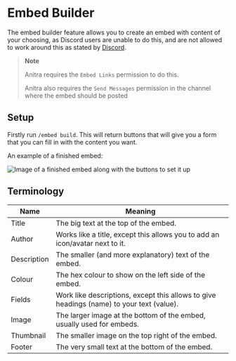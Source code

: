 # Embed Builder

The embed builder feature allows you to create an embed with content of your choosing, as Discord users are unable to do this, and are not allowed to work around this as stated by [Discord](https://support.discord.com/hc/en-us/articles/115002192352-Automated-user-accounts-self-bots-).

> **Note**
>
> Anitra requires the `Embed Links` permission to do this. 
>
> Anitra also requires the `Send Messages` permission in the channel where the embed should be posted

## Setup

Firstly run `/embed build`. This will return buttons that will give you a form that you can fill in with the content you want.

An example of a finished embed:

![Image of a finished embed along with the buttons to set it up](../assets/finished_embed_with_setup_buttons.png)

## Terminology

| Name        | Meaning                                                                                  |
| ------      | ---------------------------------------------------------------------------------------- |
| Title       | The big text at the top of the embed.                                                    |
| Author      | Works like a title, except this allows you to add an icon/avatar next to it.             |
| Description | The smaller (and more explanatory) text of the embed.                                    |
| Colour      | The hex colour to show on the left side of the embed.                                    |
| Fields      | Work like descriptions, except this allows to give headings (name) to your text (value). |
| Image       | The larger image at the bottom of the embed, usually used for embeds.                    |
| Thumbnail   | The smaller image on the top right of the embed.                                         |
| Footer      | The very small text at the bottom of the embed.                                          |

